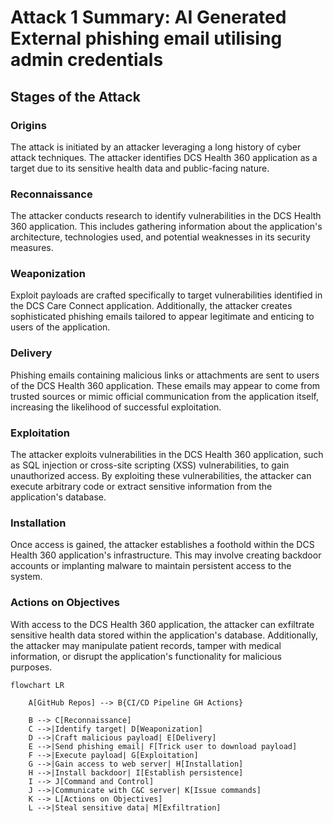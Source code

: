 # Attack 1 Summary: AI Generated External phishing email utilising admin credentials



## Stages of the Attack



### Origins

The attack is initiated by an attacker leveraging a long history of cyber attack techniques. The attacker identifies DCS Health 360 application as a target due to its sensitive health data and public-facing nature.



### Reconnaissance

The attacker conducts research to identify vulnerabilities in the DCS Health 360 application. This includes gathering information about the application's architecture, technologies used, and potential weaknesses in its security measures.



### Weaponization

Exploit payloads are crafted specifically to target vulnerabilities identified in the DCS Care Connect application. Additionally, the attacker creates sophisticated phishing emails tailored to appear legitimate and enticing to users of the application.



### Delivery

Phishing emails containing malicious links or attachments are sent to users of the DCS Health 360 application. These emails may appear to come from trusted sources or mimic official communication from the application itself, increasing the likelihood of successful exploitation.



### Exploitation

The attacker exploits vulnerabilities in the DCS Health 360 application, such as SQL injection or cross-site scripting (XSS) vulnerabilities, to gain unauthorized access. By exploiting these vulnerabilities, the attacker can execute arbitrary code or extract sensitive information from the application's database.



### Installation

Once access is gained, the attacker establishes a foothold within the DCS Health 360 application's infrastructure. This may involve creating backdoor accounts or implanting malware to maintain persistent access to the system.



### Actions on Objectives

With access to the DCS Health 360 application, the attacker can exfiltrate sensitive health data stored within the application's database. Additionally, the attacker may manipulate patient records, tamper with medical information, or disrupt the application's functionality for malicious purposes.


```mermaid
flowchart LR

    A[GitHub Repos] --> B{CI/CD Pipeline GH Actions}
    
    B --> C[Reconnaissance]
    C -->|Identify target| D[Weaponization]
    D -->|Craft malicious payload| E[Delivery]
    E -->|Send phishing email| F[Trick user to download payload]
    F -->|Execute payload| G[Exploitation]
    G -->|Gain access to web server| H[Installation]
    H -->|Install backdoor| I[Establish persistence]
    I --> J[Command and Control]
    J -->|Communicate with C&C server| K[Issue commands]
    K --> L[Actions on Objectives]
    L -->|Steal sensitive data| M[Exfiltration]
